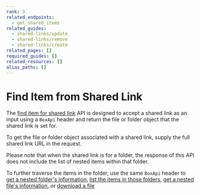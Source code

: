 ```yaml
---
rank: 3
related_endpoints:
  - get_shared_items
related_guides:
  - shared-links/update
  - shared-links/remove
  - shared-links/create
related_pages: []
required_guides: []
related_resources: []
alias_paths: []
---
```


# Find Item from Shared Link

The [find item for shared link](endpoint://get_shared_items) API is designed to
accept a shared link as an input using a `BoxApi` header and return the file or
folder object that the shared link is set for.

To get the file or folder object associated with a shared link, supply
the full shared link URL in the request.

<Samples id='get_shared_items' />

<Message note>
  Please note that when the shared link is for a folder, the response of this
  API does not include the list of nested items within that folder.

  To further traverse the items in the folder, use the same `BoxApi` header to
  [get a nested folder's information](e://get-folders-id), [list the items in
  those folders](e://get-folders-id-items), [get a nested file's
  information](e://get-files-id), or [download a file](e://get-files-id-content)
</Message>
